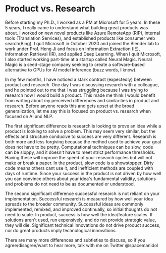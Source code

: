 # Product vs. Research
Before starting my Ph.D., I worked as a PM at Microsoft for 5 years. In these 5 years, I really came to understand what building great products was about. I worked on new novel products like Azure RemoteApp (RIP), internal tools (Translation Services), and established products like consumer web search(Bing). I quit Microsoft in October 2020 and joined the Blender lab to work under Prof. Heng Ji and focus on Information Extraction (IE), Information Retrieval (IR), and applied Deep Learning.  When I quit Microsoft, I also started working part-time at a startup called Neural Magic. Neural Magic is a seed-stage company seeking to create a software-based alternative to GPUs for AI model inference (buzz words, I know). 

In my few months, I have noticed a stark contrast (expectedly) between product and research. One day I was discussing research with a colleague, and he pointed out to me that I was struggling because I was trying to research how I would build a product. This made me think I would benefit from writing about my perceived differences and similarities in product and research. Before anyone reads this and gets upset at the broad generalization, let me say this is focused on product vs. research when focused on AI and NLP. 

The first significant difference is research is looking to prove an idea while a product is looking to solve a problem. This may seem very similar, but the effects and structure conducive to success are very different. Research is both more and less forgiving because the method used to achieve your goal does not have to be pretty. Computational techniques can be slow, code can be sloppy, and it doesn't have to meet strict performance thresholds. Having these will improve the speed of your research cycles but will not make or break a paper. In the product, slow code is a showstopper. Dirty code means others cant use it, and inefficient methods are coupled with days of runtime. Since your success in the product is not driven by how well you can convince others about your idea's fundamental validity, solutions and problems do not need to be as documented or understood.

The second significant difference successful research is not reliant on your implementation. Successful research is measured by how well your idea spreads to the broader community. Successful ideas are commonly implemented, remixed, and improved continually, so initial thoughts do not need to scale. In product, success is how well the idea/feature scales. If solutions aren't used, run expensively, and do not provide strategic value, they will die. Significant technical innovations do not drive product success, nor do great products imply technological innovations. 


There are many more differences and subtleties to discuss, so if you agree/disagree/want to hear more, talk with me on Twitter @spacemanidol
